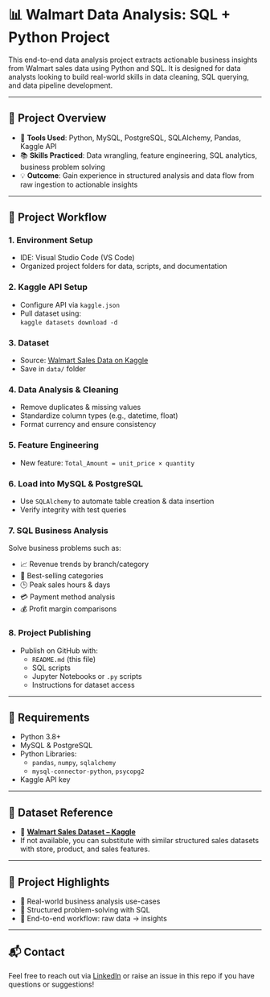 # 📊 Walmart Data Analysis: SQL + Python Project

This end-to-end data analysis project extracts actionable business insights from Walmart sales data using Python and SQL. It is designed for data analysts looking to build real-world skills in data cleaning, SQL querying, and data pipeline development.

---

## 🚀 Project Overview

- 🔧 **Tools Used**: Python, MySQL, PostgreSQL, SQLAlchemy, Pandas, Kaggle API
- 📚 **Skills Practiced**: Data wrangling, feature engineering, SQL analytics, business problem solving
- 💡 **Outcome**: Gain experience in structured analysis and data flow from raw ingestion to actionable insights

---

## 🧱 Project Workflow

### 1. Environment Setup
- IDE: Visual Studio Code (VS Code)
- Organized project folders for data, scripts, and documentation

### 2. Kaggle API Setup
- Configure API via `kaggle.json`
- Pull dataset using:  
  `kaggle datasets download -d`

### 3. Dataset
- Source: [Walmart Sales Data on Kaggle](https://www.kaggle.com/datasets/benroshan/factors-affecting-campus-placement)
- Save in `data/` folder

### 4. Data Analysis & Cleaning
- Remove duplicates & missing values
- Standardize column types (e.g., datetime, float)
- Format currency and ensure consistency

### 5. Feature Engineering
- New feature: `Total_Amount = unit_price × quantity`

### 6. Load into MySQL & PostgreSQL
- Use `SQLAlchemy` to automate table creation & data insertion
- Verify integrity with test queries

### 7. SQL Business Analysis
Solve business problems such as:
- 📈 Revenue trends by branch/category
- 🛒 Best-selling categories
- 🕒 Peak sales hours & days
- 💳 Payment method analysis
- 💰 Profit margin comparisons

### 8. Project Publishing
- Publish on GitHub with:
  - `README.md` (this file)
  - SQL scripts
  - Jupyter Notebooks or `.py` scripts
  - Instructions for dataset access

---

## 🧰 Requirements

- Python 3.8+
- MySQL & PostgreSQL
- Python Libraries:
  - `pandas`, `numpy`, `sqlalchemy`
  - `mysql-connector-python`, `psycopg2`
- Kaggle API key

---

## 📎 Dataset Reference

- 🔗 **[Walmart Sales Dataset – Kaggle](https://www.kaggle.com/datasets/benroshan/factors-affecting-campus-placement)**  
- If not available, you can substitute with similar structured sales datasets with store, product, and sales features.

---

## 📌 Project Highlights

- 💼 Real-world business analysis use-cases
- 🧠 Structured problem-solving with SQL
- 🔄 End-to-end workflow: raw data → insights

---

## 📬 Contact

Feel free to reach out via [LinkedIn](https://www.linkedin.com/) or raise an issue in this repo if you have questions or suggestions!

